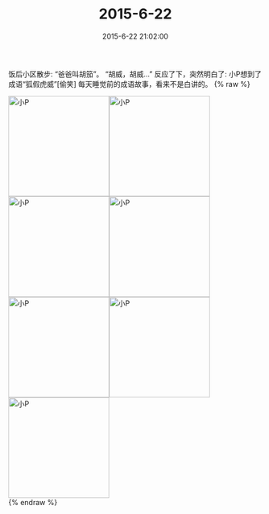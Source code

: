﻿---
title: 2015-6-22
date: 2015-6-22 21:02:00
tags:
categories: 妈妈
---
饭后小区散步:
“爸爸叫胡笳”。
“胡威，胡威…”
反应了下，突然明白了:
小P想到了成语“狐假虎威”[偷笑]
每天睡觉前的成语故事，看来不是白讲的。
{% raw %}
<div style="width:500 px">
<div style="float:left; width:100 px"><img src="/2015-6-22/微信图片_20171011094918.jpg" width="200" alt="小P"></div>
<div style="float:left; width:100 px"><img src="/2015-6-22/微信图片_20171011094933.jpg" width="200" alt="小P"></div>
<div style="float:left; width:100 px"><img src="/2015-6-22/微信图片_20171011094944.jpg" width="200" alt="小P"></div>
<div style="float:left; width:100 px"><img src="/2015-6-22/微信图片_20171011094953.jpg" width="200" alt="小P"></div>
<div style="float:left; width:100 px"><img src="/2015-6-22/微信图片_20171011095003.jpg" width="200" alt="小P"></div>
<div style="float:left; width:100 px"><img src="/2015-6-22/微信图片_20171011095012.jpg" width="200" alt="小P"></div>
<div style="float:left; width:100 px"><img src="/2015-6-22/微信图片_20171011095022.jpg" width="200" alt="小P"></div>
<div style="clear:both"></div>
</div>
{% endraw %}